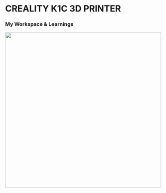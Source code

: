 # CREALITY K1C 3D PRINTER
### My Workspace & Learnings

<img src="https://img.staticdj.com/e687ba6847b61628d7fa7927d5a5ad65_750x.jpg" width="500" />
